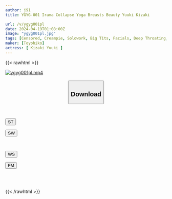 ```yaml
---
author: j91
title: YGYG-001 Irama Collapse Yoga Breasts Beauty Yuuki Kizaki

url: /v/ygyg001pl
date: 2024-04-19T01:08:00Z
image: "ygyg001pl.jpg"
tags: [Censored, Creampie, Solowork, Big Tits, Facials, Deep Throating, Instructor	]
maker: [Toyohiko]
actress: [ Kizaki Yuuki ]
---
```



{{< rawhtml >}}

<div class="video" data-videoid="8zRx6ZpVwJhobpP">
    <a href="javascript:;">
        <img src="/v/ygyg001pl/ygyg001pl.jpg" width="WIDTH" height="HEIGHT" alt="ygyg001pl.mp4" loading="lazy">
    </a>
</div>

<script type="text/javascript" src="https://j91.asia/asset/on-demand-st.js"></script>

<br>
  <link rel="stylesheet" href="https://j91.asia/asset/bs5.css">
  
  <center>
  <button class="btn btn-primary" type="button" data-bs-toggle="collapse" data-bs-target=".multi-collapse" aria-expanded="false" aria-controls="multiCollapseExample1 multiCollapseExample2"><h2>Download</h2></button></center>
</p>
<div class="row">
  <div class="col">
    <div class="collapse multi-collapse" id="multiCollapseExample1">
      <div class="card card-body">
	      	      <br>
<div class="buttons">  
<p><a href="https://streamtape.to/v/8zRx6ZpVwJhobpP" target="_blank"><button class="btn-hover color-3"><i class="fa fa-download"></i> ST</button></a></p>
<p><a href="https://asnwish.com/1542lou38o1j" target="_blank"><button class="btn-hover color-2"><i class="fa fa-download"></i> SW</button></a></p></div>
    </div>
  </div>
</div>
  <div class="col">
    <div class="collapse multi-collapse" id="multiCollapseExample2">
      <div class="card card-body">
	      <br>
<div class="buttons">
<p><a href="https://wolfstream.tv/kyd5dkvweoe0"><button class="btn-hover color-9"><i class="fa fa-download"></i> WS</button></a></p>
<p><a href="https://filemoon.sx/d/g1fcfk7ch69p"><button class="btn-hover color-8"><i class="fa fa-download"></i> FM</button></a></p></div>
<br><br>
      </div>
    </div>
  </div>
</div>

{{< /rawhtml >}}